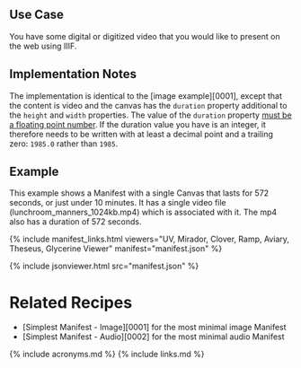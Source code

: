 ## Use Case

You have some digital or digitized video that you would like to present on the web using IIIF.

## Implementation Notes

The implementation is identical to the [image example][0001], except that the content is video and the canvas has the `duration` property additional to the `height` and `width` properties. The value of the `duration` property [must be a floating point number](https://iiif.io/api/presentation/4.0/model/#duration). If the duration value you have is an integer, it therefore needs to be written with at least a decimal point and a trailing zero: `1985.0` rather than `1985`.

## Example

This example shows a Manifest with a single Canvas that lasts for 572 seconds, or just under 10 minutes. It has a single video file (lunchroom_manners_1024kb.mp4) which is associated with it. The mp4 also has a duration of 572 seconds.

{% include manifest_links.html viewers="UV, Mirador, Clover, Ramp, Aviary, Theseus, Glycerine Viewer" manifest="manifest.json" %}

{% include jsonviewer.html src="manifest.json" %}

# Related Recipes

* [Simplest Manifest - Image][0001] for the most minimal image Manifest
* [Simplest Manifest - Audio][0002] for the most minimal audio Manifest

{% include acronyms.md %}
{% include links.md %}
